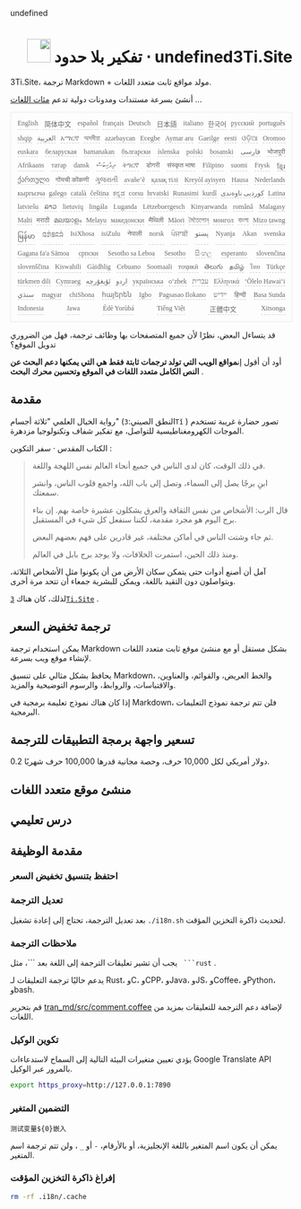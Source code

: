 undefined<h1 style="justify-content:space-between;text-align:right;direction:rtl">undefined3Ti.Site ⋅ تفكير بلا حدود <img src="//i-01.eu.org/3Ti/logo.svg" style="user-select:none;margin-top:-1px;width:42px"></h1>

3Ti.Site، ترجمة Markdown + مولد مواقع ثابت متعدد اللغات.

أنشئ بسرعة مستندات ومدونات دولية تدعم [مئات اللغات](https://github.com/i18n-site/node/blob/main/lang/src/index.js) ...

<pre class="langli" style="display:flex;flex-wrap:wrap;background:transparent;border:1px solid #eee;font-size:12px;box-shadow:0 0 3px inset #eee;padding:12px 5px 4px 12px;justify-content:space-between;"><style>pre.langli i{font-weight:300;font-family:s;margin-right:7px;margin-bottom:8px;font-style:normal;color:#666;border-bottom:1px dashed #ccc;}</style><i>English</i><i> 简体中文 </i><i>español</i><i>français</i><i>Deutsch</i><i> 日本語 </i><i>italiano</i><i>한국어</i><i>русский</i><i>português</i><i>shqip</i><i>‫العربية‬</i><i>አማርኛ</i><i>অসমীয়া</i><i>azərbaycan</i><i>Eʋegbe</i><i>Aymar aru</i><i>Gaeilge</i><i>eesti</i><i>ଓଡ଼ିଆ</i><i>Oromoo</i><i>euskara</i><i>беларуская</i><i>bamanakan</i><i>български</i><i>íslenska</i><i>polski</i><i>bosanski</i><i>‫فارسی‬</i><i>भोजपुरी</i><i>Afrikaans</i><i>татар</i><i>dansk</i><i>‫ދިވެހިބަސް‬</i><i>ትግርኛ</i><i>डोगरी</i><i>संस्कृत भाषा</i><i>Filipino</i><i>suomi</i><i>Frysk</i><i>ខ្មែរ</i><i>ქართული</i><i>गोंयची कोंकणी</i><i>ગુજરાતી</i><i>avañe’ẽ</i><i>қазақ тілі</i><i>Kreyòl ayisyen</i><i>Hausa</i><i>Nederlands</i><i>кыргызча</i><i>galego</i><i>català</i><i>čeština</i><i>ಕನ್ನಡ</i><i>corsu</i><i>hrvatski</i><i>Runasimi</i><i>kurdî</i><i>‫کوردیی ناوەندی‬</i><i>Latina</i><i>latviešu</i><i>ລາວ</i><i>lietuvių</i><i>lingála</i><i>Luganda</i><i>Lëtzebuergesch</i><i>Kinyarwanda</i><i>română</i><i>Malagasy</i><i>Malti</i><i>मराठी</i><i>മലയാളം</i><i>Melayu</i><i>македонски</i><i>मैथिली</i><i>Māori</i><i>মৈতৈলোন্</i><i>монгол</i><i>বাংলা</i><i>Mizo ṭawng</i><i>မြန်မာ</i><i>𞄀𞄄𞄰𞄩𞄍𞄜𞄰</i><i>IsiXhosa</i><i>isiZulu</i><i>नेपाली</i><i>norsk</i><i>ਪੰਜਾਬੀ</i><i>‫پښتو‬</i><i>Nyanja</i><i>Akan</i><i>svenska</i><i>Gagana fa'a Sāmoa</i><i>српски</i><i>Sesotho sa Leboa</i><i>Sesotho</i><i>සිංහල</i><i>esperanto</i><i>slovenčina</i><i>slovenščina</i><i>Kiswahili</i><i>Gàidhlig</i><i>Cebuano</i><i>Soomaali</i><i>тоҷикӣ</i><i>తెలుగు</i><i>தமிழ்</i><i>ไทย</i><i>Türkçe</i><i>türkmen dili</i><i>Cymraeg</i><i>‫ئۇيغۇرچە‬</i><i>‫اردو‬</i><i>українська</i><i>o‘zbek</i><i>‫עברית‬</i><i>Ελληνικά</i><i>ʻŌlelo Hawaiʻi</i><i>‫سنڌي‬</i><i>magyar</i><i>chiShona</i><i>հայերեն</i><i>Igbo</i><i>Pagsasao Ilokano</i><i>‫ייִדיש‬</i><i>हिन्दी</i><i>Basa Sunda</i><i>Indonesia</i><i>Jawa</i><i>Èdè Yorùbá</i><i>Tiếng Việt</i><i> 正體中文 </i><i>Xitsonga</i></pre>

قد يتساءل البعض، نظرًا لأن جميع المتصفحات بها وظائف ترجمة، فهل من الضروري تدويل الموقع؟

أود أن أقول إن**مواقع الويب التي تولد ترجمات ثابتة فقط هي التي يمكنها دعم البحث عن النص الكامل متعدد اللغات في الموقع وتحسين محرك البحث** .

## مقدمة

رواية الخيال العلمي &quot;ثلاثة أجسام&quot; (النطق الصيني:`3Tǐ` ) تصور حضارة غريبة تستخدم الموجات الكهرومغناطيسية للتواصل، مع تفكير شفاف وتكنولوجيا مزدهرة.

الكتاب المقدس · سفر التكوين :

> في ذلك الوقت، كان لدى الناس في جميع أنحاء العالم نفس اللهجة واللغة.
>
> ابنِ برجًا يصل إلى السماء، وتصل إلى باب الله، واجمع قلوب الناس، وانشر سمعتك.
>
> قال الرب: الأشخاص من نفس الثقافة والعرق يشكلون عشيرة خاصة بهم. إن بناء برج اليوم هو مجرد مقدمة، لكننا سنفعل كل شيء في المستقبل.
>
> ثم جاء وشتت الناس في أماكن مختلفة، غير قادرين على فهم بعضهم البعض.
>
> ومنذ ذلك الحين، استمرت الخلافات، ولا يوجد برج بابل في العالم.

آمل أن أصنع أدوات حتى يتمكن سكان الأرض من أن يكونوا مثل الأشخاص الثلاثة، ويتواصلون دون التقيد باللغة، ويمكن للبشرية جمعاء أن تتحد مرة أخرى.

لذلك، كان هناك [`3Ti.Site`](//3Ti.Site) .

## ترجمة تخفيض السعر

يمكن استخدام ترجمة Markdown بشكل مستقل أو مع منشئ موقع ثابت متعدد اللغات لإنشاء موقع ويب بسرعة.

يحافظ بشكل مثالي على تنسيق Markdown، والخط العريض، والقوائم، والعناوين، والاقتباسات، والروابط، والرسوم التوضيحية والمزيد.

إذا كان هناك نموذج تعليمة برمجية في Markdown، فلن تتم ترجمة نموذج التعليمات البرمجية.

## تسعير واجهة برمجة التطبيقات للترجمة

0.2 دولار أمريكي لكل 10,000 حرف، وحصة مجانية قدرها 100,000 حرف شهريًا.

## منشئ موقع متعدد اللغات

## درس تعليمي

## مقدمة الوظيفة

### احتفظ بتنسيق تخفيض السعر

### تعديل الترجمة

بعد تعديل الترجمة، تحتاج إلى إعادة تشغيل `./i18n.sh` لتحديث ذاكرة التخزين المؤقت.

### ملاحظات الترجمة

يجب أن تشير تعليقات الترجمة إلى اللغة بعد \```، مثل ` ```rust` .

يدعم حاليًا ترجمة التعليقات لـ Rust، وC، وCPP، وJava، وJS، وCoffee، وPython، وbash.

قم بتحرير [tran_md/src/comment.coffee](https://github.com/i18n-site/node/blob/main/tran_md/src/comment.coffee) لإضافة دعم الترجمة للتعليقات بمزيد من اللغات.

### تكوين الوكيل

يؤدي تعيين متغيرات البيئة التالية إلى السماح لاستدعاءات Google Translate API بالمرور عبر الوكيل.

```bash
export https_proxy=http://127.0.0.1:7890
```

### التضمين المتغير

```
测试变量${0}嵌入
```

يمكن أن يكون اسم المتغير باللغة الإنجليزية، أو بالأرقام، `-` أو `_` ، ولن تتم ترجمة اسم المتغير.

### إفراغ ذاكرة التخزين المؤقت

```bash
rm -rf .i18n/.cache
```
